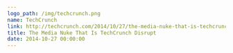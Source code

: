```yaml
---
logo_path: /img/techcrunch.png
name: TechCrunch
link: http://techcrunch.com/2014/10/27/the-media-nuke-that-is-techcrunch-disrupt/
title: The Media Nuke That Is TechCrunch Disrupt
date: 2014-10-27 00:00:00
---
```

